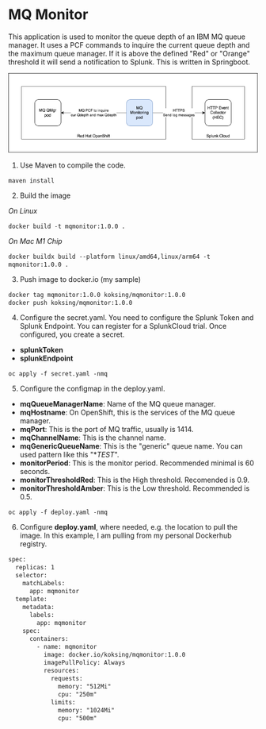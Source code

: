 # MQ Monitor

This application is used to monitor the queue depth of an IBM MQ queue manager. It uses a PCF commands to inquire the current queue depth and the maximum queue manager. If it is above the defined "Red" or "Orange" threshold it will send a notification to Splunk. This is written in Springboot.

![Alt text here](images/mqmonitor.png)

1. Use Maven to compile the code.

```
maven install
```

2. Build the image

*On Linux*
```
docker build -t mqmonitor:1.0.0 .
```
*On Mac M1 Chip*
```
docker buildx build --platform linux/amd64,linux/arm64 -t mqmonitor:1.0.0 .
```

3. Push image to docker.io (my sample)

```
docker tag mqmonitor:1.0.0 koksing/mqmonitor:1.0.0
docker push koksing/mqmonitor:1.0.0
```

4. Configure the secret.yaml. You need to configure the Splunk Token and Splunk Endpoint. You can register for a SplunkCloud trial. Once configured, you create a secret.

- **splunkToken**
- **splunkEndpoint**

```
oc apply -f secret.yaml -nmq
```

5. Configure the configmap in the deploy.yaml.

- **mqQueueManagerName**: Name of the MQ queue manager.
- **mqHostname**: On OpenShift, this is the services of the MQ queue manager.
- **mqPort**: This is the port of MQ traffic, usually is 1414.
- **mqChannelName**: This is the channel name.
- **mqGenericQueueName**: This is the "generic" queue name. You can used pattern like this "**TEST*".
- **monitorPeriod**: This is the monitor period. Recommended minimal is 60 seconds.
- **monitorThresholdRed**: This is the High threshold. Recomended is 0.9.
- **monitorThresholdAmber**: This is the Low threshold. Recommended is 0.5.

```
oc apply -f deploy.yaml -nmq
```

6. Configure **deploy.yaml**, where needed, e.g. the location to pull the image. In this example, I am pulling from my personal Dockerhub registry.

```
spec:
  replicas: 1
  selector:
    matchLabels:
      app: mqmonitor
  template:
    metadata:
      labels:
        app: mqmonitor
    spec:
      containers:
        - name: mqmonitor
          image: docker.io/koksing/mqmonitor:1.0.0
          imagePullPolicy: Always
          resources:
            requests:
              memory: "512Mi"
              cpu: "250m"
            limits:
              memory: "1024Mi"
              cpu: "500m"
```
